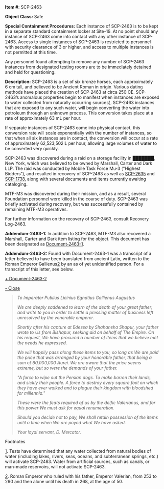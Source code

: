 **Item #:** SCP-2463

**Object Class:** Safe

**Special Containment Procedures:** Each instance of SCP-2463 is to be kept in a separate standard containment locker at Site-19. At no point should any instance of SCP-2463 come into contact with any other instance of SCP-2463. Access to single instances of SCP-2463 is restricted to personnel with security clearance of 3 or higher, and access to multiple instances is not permitted at this time.

Any personnel found attempting to remove any number of SCP-2463 instances from designated testing rooms are to be immediately detained and held for questioning.

**Description:** SCP-2463 is a set of six bronze horses, each approximately 6 cm tall, and believed to be Ancient Roman in origin. Various dating methods have placed the creation of SCP-2463 at circa 250 CE. SCP-2463’s anomalous properties begin to manifest when instances are exposed to water collected from naturally occurring sources[1](javascript:;). SCP-2463 instances that are exposed to any such water, will begin converting the water into petroleum through an unknown process. This conversion takes place at a rate of approximately 63 mL per hour.

If separate instances of SCP-2463 come into physical contact, this conversion rate will scale exponentially with the number of instances, so that when all six instances are in contact, the conversion will occur at a rate of approximately 62,523,502 L per hour, allowing large volumes of water to be converted very quickly.

SCP-2463 was discovered during a raid on a storage facility in ███████, New York, which was believed to be owned by Marshall, Carter and Dark LLP. The raid was conducted by Mobile Task Force Mu-3 (“Highest Bidders”), and resulted in recovery of SCP-2463 as well as [SCP-2635](/scp-2635) and [SCP-1738](/scp-1738), along with several documents and items currently awaiting cataloging.

MTF-M3 was discovered during their mission, and as a result, several Foundation personnel were killed in the course of duty. SCP-2463 was briefly activated during recovery, but was successfully contained by remaining MTF-M3 operatives.

For further information on the recovery of SCP-2463, consult Recovery Log-2463.

**Addendum-2463-1:** In addition to SCP-2463, MTF-M3 also recovered a Marshall, Carter and Dark item listing for the object. This document has been designated as [Document-2463-1](/mcd-little-draft-horses).

**Addendum-2463-2:** Found with Document-2463-1 was a transcript of a letter believed to have been translated from ancient Latin, written to the Roman Emperor Gallienus[2](javascript:;) by an as of yet unidentified person. For a transcript of this letter, see below.

[+ Document-2463-2](javascript:;)

[\- Close](javascript:;)

> _To Imperator Publius Licinius Egnatius Gallienus Augustus_
> 
> _We are deeply saddened to learn of the death of your great father, and write to you in order to settle a pressing matter of business left unresolved by the venerable emperor._
> 
> _Shortly after his capture at Edessa by Shahansha Shapur, your father wrote to Us from Bishapur, seeking aid on behalf of The Empire. On his request, We have procured a number of items that we believe met the needs he expressed._
> 
> _We will happily pass along these items to you, so long as We are paid the price that was arranged by your honorable father, that being a sum of 60,000,000 Aurei. We are aware that the price seems extreme, but so were the demands of your father._
> 
> _"A force to wipe out the Persian dogs. To make barren their lands, and sickly their people. A force to destroy every square foot on which they have ever walked and to plague their kingdom with bloodshed for millennia."_
> 
> _These were the feats required of us by the deific Valerianus, and for this power We must ask for equal renumeration._
> 
> _Should you decide not to pay, We shall retain possession of the items until a time when We are payed what We have asked._
> 
> _Your loyal servant, D. Mercator._

Footnotes

[1](javascript:;). Tests have determined that any water collected from natural bodies of water (including lakes, rivers, seas, oceans, and subterranean springs, etc.) will activate SCP-2463. Water from artificial sources, such as canals, or man-made reservoirs, will not activate SCP-2463.

[2](javascript:;). Roman Emperor who ruled with his father, Emperor Valerian, from 253 to 260 and then alone until his death in 268, at the age of 50.